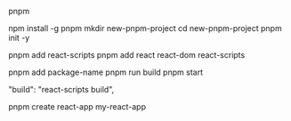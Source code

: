 pnpm

npm install -g pnpm
mkdir new-pnpm-project
cd new-pnpm-project
pnpm init -y


pnpm add react-scripts
pnpm add react react-dom react-scripts


pnpm add package-name
pnpm run build
pnpm start

"build": "react-scripts build",


pnpm create react-app my-react-app



